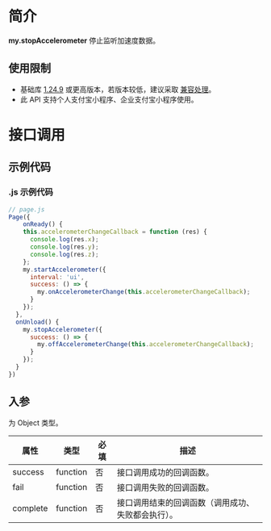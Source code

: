 
# 简介
**my.stopAccelerometer** 停止监听加速度数据。

## 使用限制

- 基础库 [1.24.9](https://opendocs.alipay.com/mini/framework/lib) 或更高版本，若版本较低，建议采取 [兼容处理](https://opendocs.alipay.com/mini/framework/compatibility)。
- 此 API 支持个人支付宝小程序、企业支付宝小程序使用。

# 接口调用

## 示例代码

### .js 示例代码
```javascript
// page.js
Page({
	onReady() {
  	this.accelerometerChangeCallback = function (res) {
      console.log(res.x);
      console.log(res.y);
      console.log(res.z);
    };
    my.startAccelerometer({
      interval: 'ui',
      success: () => {
        my.onAccelerometerChange(this.accelerometerChangeCallback);
      }
    });
  },
  onUnload() {
  	my.stopAccelerometer({
      success: () => {
        my.offAccelerometerChange(this.accelerometerChangeCallback);
      }
    });
  }
})
```

## 入参
为 Object 类型。

| **属性** | **类型** | **必填** | **描述** |
| --- | --- | --- | --- |
| success | function | 否 | 接口调用成功的回调函数。 |
| fail | function | 否 | 接口调用失败的回调函数。 |
| complete | function | 否 | 接口调用结束的回调函数（调用成功、失败都会执行）。 |


